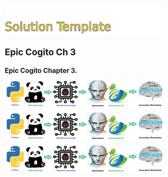 ![Image image_filename](solution_sign.png)
    
# Epic Cogito Ch 3 

## Epic Cogito Chapter 3.

    
![Solution](code.png)

    


![Solution](code.png)

    
![Solution](code.png)

    